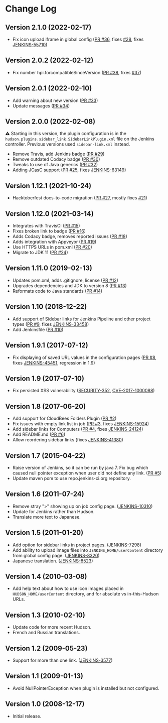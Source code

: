 # Change Log

## Version 2.1.0 (2022-02-17)

-   Fix icon upload iframe in global config
    ([PR #36](https://github.com/jenkinsci/sidebar-link-plugin/pull/36),
    fixes [#28](https://github.com/jenkinsci/sidebar-link-plugin/issues/28),
    fixes [JENKINS-55710](https://issues.jenkins.io/browse/JENKINS-55710))

## Version 2.0.2 (2022-02-12)

-   Fix number hpi.forcompatibleSinceVersion
    ([PR #38](https://github.com/jenkinsci/sidebar-link-plugin/pull/38),
    fixes [#37](https://github.com/jenkinsci/sidebar-link-plugin/issues/37))

## Version 2.0.1 (2022-02-10)

-   Add warning about new version
    ([PR #33](https://github.com/jenkinsci/sidebar-link-plugin/pull/33))
-   Update messages
    ([PR #34](https://github.com/jenkinsci/sidebar-link-plugin/pull/34))

## Version 2.0.0 (2022-02-08)

:warning: Starting in this version, the plugin configuration is in the
`hudson.plugins.sidebar_link.SidebarLinkPlugin.xml` file on the Jenkins
controller.  Previous versions used `sidebar-link.xml` instead.

-   Remove Travis, add Jenkins badge
    ([PR #29](https://github.com/jenkinsci/sidebar-link-plugin/pull/29))
-   Remove outdated Codacy badge
    ([PR #30](https://github.com/jenkinsci/sidebar-link-plugin/pull/30))
-   Tweaks to use of Java generics
    ([PR #32](https://github.com/jenkinsci/sidebar-link-plugin/pull/32))
-   Adding JCasC support
    ([PR #25](https://github.com/jenkinsci/sidebar-link-plugin/pull/25),
    fixes [JENKINS-63149](https://issues.jenkins.io/browse/JENKINS-63149))

## Version 1.12.1 (2021-10-24)

-   Hacktoberfest docs-to-code migration
    ([PR #27](https://github.com/jenkinsci/sidebar-link-plugin/pull/27),
    mostly fixes [#21](https://github.com/jenkinsci/sidebar-link-plugin/issues/21))

## Version 1.12.0 (2021-03-14)

-   Integrates with TravisCI
    ([PR #15](https://github.com/jenkinsci/sidebar-link-plugin/pull/15))
-   Fixes broken link to badge
    ([PR #16](https://github.com/jenkinsci/sidebar-link-plugin/pull/16))
-   Adds Codacy badge, removes reported issues
    ([PR #18](https://github.com/jenkinsci/sidebar-link-plugin/pull/18))
-   Adds integration with Appveyor
    ([PR #19](https://github.com/jenkinsci/sidebar-link-plugin/pull/19))
-   Use HTTPS URLs in pom.xml
    ([PR #20](https://github.com/jenkinsci/sidebar-link-plugin/pull/20))
-   Migrate to JDK 11
    ([PR #24](https://github.com/jenkinsci/sidebar-link-plugin/pull/24))

## Version 1.11.0 (2019-02-13)

-   Updates pom.xml, adds .gitignore, license
    ([PR #12](https://github.com/jenkinsci/sidebar-link-plugin/pull/12))
-   Upgrades dependencies and JDK to version 8
    ([PR #13](https://github.com/jenkinsci/sidebar-link-plugin/pull/13))
-   Reformats code to Java standards
    ([PR #14](https://github.com/jenkinsci/sidebar-link-plugin/pull/14))

## Version 1.10 (2018-12-22)

-   Add support of Sidebar links for Jenkins Pipeline and other project
    types
    ([PR #9](https://github.com/jenkinsci/sidebar-link-plugin/pull/9),
    fixes [JENKINS-33458](https://issues.jenkins-ci.org/browse/JENKINS-33458))
-   Add Jenkinsfile
    ([PR #10](https://github.com/jenkinsci/sidebar-link-plugin/pull/10))

## Version 1.9.1 (2017-07-12)

-   Fix displaying of saved URL values in the configuration pages
    ([PR #8](https://github.com/jenkinsci/sidebar-link-plugin/pull/8),
    fixes [JENKINS-45451](https://issues.jenkins-ci.org/browse/JENKINS-45451),
    regression in 1.9)

## Version 1.9 (2017-07-10)

-   Fix persisted XSS vulnerability
    ([SECURITY-352](https://www.jenkins.io/security/advisory/2017-07-10/#persisted-xss-vulnerability-in-sidebar-link-plugin),
    [CVE-2017-1000088](https://www.cve.org/CVERecord?id=CVE-2017-1000088))

## Version 1.8 (2017-06-20)

-   Add support for CloudBees Folders Plugin
    ([PR #2](https://github.com/jenkinsci/sidebar-link-plugin/pull/2))
-   Fix issues with empty link list in job
    ([PR #3](https://github.com/jenkinsci/sidebar-link-plugin/pull/3),
    fixes [JENKINS-15924](https://issues.jenkins.io/browse/JENKINS-15924))
-   Add sidebar links for Computers
    ([PR #4](https://github.com/jenkinsci/sidebar-link-plugin/pull/4),
    fixes [JENKINS-24124](https://issues.jenkins.io/browse/JENKINS-24124))
-   Add README.md
    ([PR #6](https://github.com/jenkinsci/sidebar-link-plugin/pull/6))
-   Allow reordering sidebar links
    (fixes [JENKINS-41380](https://issues.jenkins.io/browse/JENKINS-41380))

## Version 1.7 (2015-04-22)

-   Raise version of Jenkins, so it can be run by java 7.
    Fix bug which caused null pointer exception when user did not define any link.
    ([PR #5](https://github.com/jenkinsci/sidebar-link-plugin/pull/5))
-   Update maven pom to use repo.jenkins-ci.org repository.

## Version 1.6 (2011-07-24)

-   Remove stray "\>" showing up on job config page.
    ([JENKINS-10310](https://issues.jenkins.io/browse/JENKINS-10310))
-   Update for Jenkins rather than Hudson.
-   Translate more text to Japanese.

## Version 1.5 (2011-01-20)

-   Add option for sidebar links in project pages.
    ([JENKINS-7298](https://issues.jenkins-ci.org/browse/JENKINS-7298))
-   Add ability to upload image files into `JENKINS_HOME/userContent`
    directory from global config page.
    ([JENKINS-8320](https://issues.jenkins-ci.org/browse/JENKINS-8320))
-   Japanese translation.
    ([JENKINS-8523](https://issues.jenkins.io/browse/JENKINS-8523))

## Version 1.4 (2010-03-08)

-   Add help text about how to use icon images placed in
    `HUDSON_HOME/userContent` directory, and for absolute vs
    in-this-Hudson URLs.

## Version 1.3 (2010-02-10)

-   Update code for more recent Hudson.
-   French and Russian translations.

## Version 1.2 (2009-05-23)

-   Support for more than one link.
    ([JENKINS-3577](https://issues.jenkins.io/browse/JENKINS-3577))

## Version 1.1 (2009-01-13)

-   Avoid NullPointerException when plugin is installed but not
    configured.

## Version 1.0 (2008-12-17)

-   Initial release.
